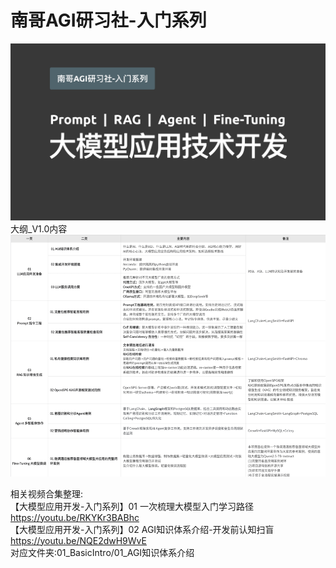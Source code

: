# 南哥AGI研习社-入门系列   
<img src="./other/01.png" alt="这是一张图片" width="600" />            
大纲_V1.0内容                                  
<img src="./other/02.png" alt="这是一张图片" width="600" />              

相关视频合集整理:              
【大模型应用开发-入门系列】01 一次梳理大模型入门学习路径                 
https://youtu.be/RKYKr3BABhc                
【大模型应用开发-入门系列】02 AGI知识体系介绍-开发前认知扫盲          
https://youtu.be/NQE2dwH9WvE                   
对应文件夹:01_BasicIntro/01_AGI知识体系介绍                 









